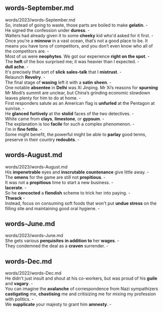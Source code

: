 ## words-September.md ##  
words/2023/words-September.md  
So, instead of going to waste, those parts are boiled to make **gelatin**. -  
He signed the confession under **duress**. -  
Walters had already given it to some **cheeky** kid who'd asked for it first. -  
Once you’re a **minnow** in a vast ocean, that’s not a good place to be. It means you have tons of competitors, and you don’t even know who all of the competitors are. -  
Most of us were **neophytes**. We got our experience **right on the spot**. -  
The **heft** of the box surprised me; it was heavier than I expected. -  
**dull ache**. -  
It's precisely that sort of **slick** **sales-talk** that I **mistrust**. -  
Relaunch **Revelry**. -  
The final stage of **waxing** left it with a **satin** **sheen**. -  
One notable **absentee** in **Delhi** was Xi Jinping. Mr Xi’s reasons for **spurning** Mr Modi’s summit are unclear, but China’s grinding economic slowdown leaves plenty for him to do at home. -  
First responders salute as an American flag is **unfurled** at the Pentagon at sunrise. -  
He **glanced** **furtively** at the **stolid** faces of the two detectives. -  
White came from **clays**, **limestone**, or **gypsum**. -  
The explanation is too **facile** for such a complex phenomenon. -  
I'm in **fine fettle**. -  
Some might benefit, the powerful might be able to **parlay** good terms, preserve in their country **redoubts**. -  

## words-August.md ##  
words/2023/words-August.md  
His **impenetrable** eyes and **inscrutable** **countenance** give little away. -  
The **omens** for the game are still not **propitious**. -  
It was not a **propitious** time to start a new business. -  
**lacerate**. -  
So he **concocted** a **fiendish** scheme to trick her into paying. -  
**Thwack** -  
Instead, focus on consuming soft foods that won't put **undue stress** on the filling site and maintaining good oral hygiene. -  

## words-June.md ##  
words/2023/words-June.md  
She gets various **perquisites** **in addition to** her **wages**. -  
They condemned the deal as a **craven** surrender. -  

## words-Dec.md ##  
words/2022/words-Dec.md  
He didn't just insult and shout at his co-workers, but was proud of his **guile** and **vagary**. -  
You can imagine the **avalanche** of correspondence from Nazi sympathizers **castigating** me, **chastising** me and critisizing me for mixing my profession with politics. -  
We **supplicate** your majesty to grant him **amnesty**. -  
